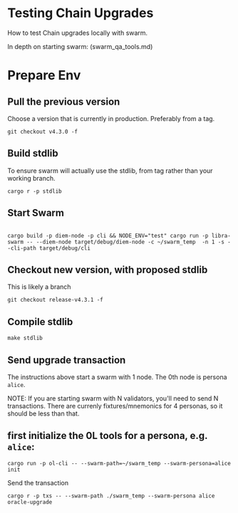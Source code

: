 # Testing Chain Upgrades

How to test Chain upgrades locally with swarm.

In depth on starting swarm: (swarm_qa_tools.md)

# Prepare Env
## Pull the previous version
Choose a version that is currently in production. Preferably from a tag.

```
git checkout v4.3.0 -f

```

## Build stdlib
To ensure swarm will actually use the stdlib, from tag rather than your working branch.

```
cargo r -p stdlib
```

## Start Swarm
```

cargo build -p diem-node -p cli && NODE_ENV="test" cargo run -p libra-swarm -- --diem-node target/debug/diem-node -c ~/swarm_temp  -n 1 -s --cli-path target/debug/cli
```



## Checkout new version, with proposed stdlib
This is likely a branch

```
git checkout release-v4.3.1 -f

```

## Compile stdlib

```
make stdlib

```

## Send upgrade transaction

The instructions above start a swarm with 1 node. The 0th node is persona `alice`.

NOTE: If you are starting swarm with N validators, you'll need to send N transactions. There are currenly fixtures/mnemonics for 4 personas, so it should be less than that.

## first initialize the 0L tools for a persona, e.g. `alice`:

```
cargo run -p ol-cli -- --swarm-path=~/swarm_temp --swarm-persona=alice init
```

Send the transaction

```
cargo r -p txs -- --swarm-path ./swarm_temp --swarm-persona alice oracle-upgrade
```